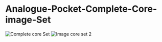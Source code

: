 # Analogue-Pocket-Complete-Core-image-Set
![Complete core Set](https://user-images.githubusercontent.com/118319530/205407424-e2ec72ca-e2ff-4ef9-9709-ca72d970cc8f.jpg)
![Image core set 2](https://user-images.githubusercontent.com/118319530/205407559-91a60cfb-acaf-48b3-b5b6-80111bd9685a.jpg)
